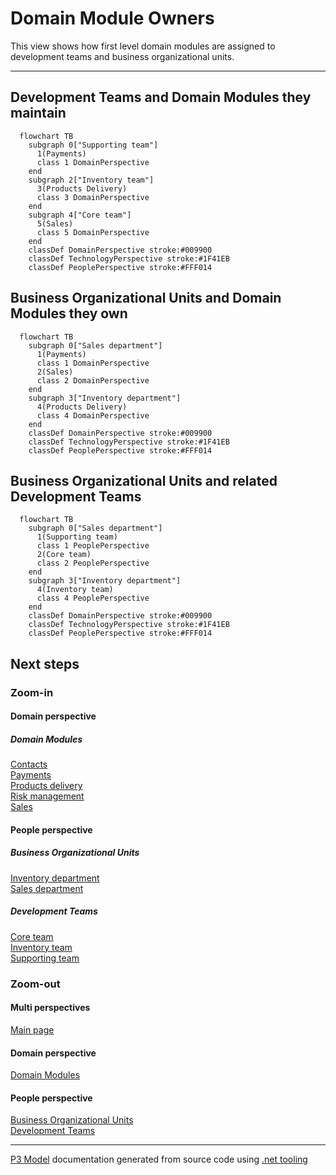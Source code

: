 ﻿
# Domain Module Owners

This view shows how first level domain modules are assigned to development teams and business organizational units.  

---



## Development Teams and Domain Modules they maintain

```mermaid
  flowchart TB
    subgraph 0["Supporting team"]
      1(Payments)
      class 1 DomainPerspective
    end
    subgraph 2["Inventory team"]
      3(Products Delivery)
      class 3 DomainPerspective
    end
    subgraph 4["Core team"]
      5(Sales)
      class 5 DomainPerspective
    end
    classDef DomainPerspective stroke:#009900
    classDef TechnologyPerspective stroke:#1F41EB
    classDef PeoplePerspective stroke:#FFF014
```

## Business Organizational Units and Domain Modules they own

```mermaid
  flowchart TB
    subgraph 0["Sales department"]
      1(Payments)
      class 1 DomainPerspective
      2(Sales)
      class 2 DomainPerspective
    end
    subgraph 3["Inventory department"]
      4(Products Delivery)
      class 4 DomainPerspective
    end
    classDef DomainPerspective stroke:#009900
    classDef TechnologyPerspective stroke:#1F41EB
    classDef PeoplePerspective stroke:#FFF014
```

## Business Organizational Units and related Development Teams

```mermaid
  flowchart TB
    subgraph 0["Sales department"]
      1(Supporting team)
      class 1 PeoplePerspective
      2(Core team)
      class 2 PeoplePerspective
    end
    subgraph 3["Inventory department"]
      4(Inventory team)
      class 4 PeoplePerspective
    end
    classDef DomainPerspective stroke:#009900
    classDef TechnologyPerspective stroke:#1F41EB
    classDef PeoplePerspective stroke:#FFF014
```

## Next steps


### Zoom-in


#### Domain perspective


##### Domain Modules

[Contacts](Contacts/Contacts.md)  
[Payments](Payments/Payments.md)  
[Products delivery](ProductsDelivery/ProductsDelivery.md)  
[Risk management](RiskManagement/RiskManagement.md)  
[Sales](Sales/Sales.md)  

#### People perspective


##### Business Organizational Units

[Inventory department](../../People/BusinessOrganizationalUnits/InventoryDepartment.md)  
[Sales department](../../People/BusinessOrganizationalUnits/SalesDepartment.md)  

##### Development Teams

[Core team](../../People/DevelopmentTeams/CoreTeam.md)  
[Inventory team](../../People/DevelopmentTeams/InventoryTeam.md)  
[Supporting team](../../People/DevelopmentTeams/SupportingTeam.md)  

### Zoom-out


#### Multi perspectives

[Main page](../../README.md)  

#### Domain perspective

[Domain Modules](DomainModules.md)  

#### People perspective

[Business Organizational Units](../../People/BusinessOrganizationalUnits/BusinessOrganizationalUnits.md)  
[Development Teams](../../People/DevelopmentTeams/DevelopmentTeams.md)  

---

[P3 Model](https://github.com/P3-model/P3-model) documentation generated from source code using [.net tooling](https://github.com/P3-model/P3-model-dotnet)